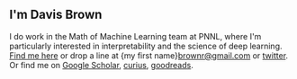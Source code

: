 ## I'm Davis Brown

I do work in the Math of Machine Learning team at PNNL, where I'm particularly interested in interpretability and the science of deep learning. [Find me here](https://davisrbr.github.io/) or drop a line at {my first name}brownr@gmail.com or [twitter](https://twitter.com/davisbrownr). Or find me on [Google Scholar](https://scholar.google.com/citations?hl=en&user=zQEbpYYAAAAJ&view_op=list_works&sortby=pubdate), [curius](https://curius.app/davis-brown), [goodreads](https://www.goodreads.com/user/show/98635701-davis-brown).
